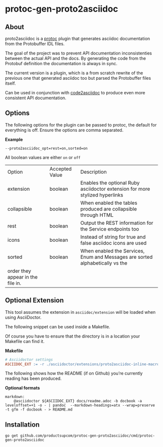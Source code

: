# protoc-gen-proto2asciidoc

## About

proto2asciidoc is a [protoc](https://github.com/protocolbuffers/protobuf/releases) plugin
that generates asciidoc documentation from the Protobuffer IDL files.

The goal of the project was to prevent API documentation inconsistenties
between the actual API and the docs.
By generating the code from the Protobuf definition the documentation is always
in sync.

The current version is a plugin, which is a from scratch rewrite of the previous one that
generated asciidoc too but parsed the Protobuffer files itself.

Can be used in conjunction with [code2asciidoc](https://github.com/productsupcom/code2asciidoc)
to produce even more consistent API documentation.

## Options

The following options for the plugin can be passed to protoc, the default for everything is off.
Ensure the options are comma separated.

<div class="formalpara-title">

**Example**

</div>

``` shell
--proto2asciidoc_opt=rest=on,sorted=on
```

<div class="note">

All boolean values are either `on` or `off`

</div>

|             |                |                                                                               |
|-------------|----------------|-------------------------------------------------------------------------------|
| Option      | Accepted Value | Description                                                                   |
| extension   | boolean        | Enables the optional Ruby asciidoctor extension for more stylized hyperlinks  |
| collapsible | boolean        | When enabled the tables produced are collapsible through HTML                 |
| rest        | boolean        | Output the REST information for the Service endpoints too                     |
| icons       | boolean        | Instead of string for true and false asciidoc icons are used                  |
| sorted      | boolean        | When enabled the Services, Enum and Messages are sorted alphabetically vs the 
                                order they appear in the file in.                                              |

## Optional Extension

This tool assumes the extension in `asciidoc/extension` will be loaded when using
AsciiDoctor.

The following snippet can be used inside a Makefile.

<div class="note">

Of course you have to ensure that the directory is in a location your
Makefile can find it.

</div>

<div class="formalpara-title">

**Makefile**

</div>

``` Makefile
# Asciidoctor settings
ASCIIDOC_EXT := -r ./asciidoctor/extensions/proto2asciidoc-inline-macro.rb
```

The following shows how the README (if on Github) you’re currently reading
has been produced.

<div class="formalpara-title">

**Optional formats**

</div>

    markdown:
        @asciidoctor ${ASCIIDOC_EXT} docs/readme.adoc -b docbook -a leveloffset=+1 -o - | pandoc  --markdown-headings=atx --wrap=preserve -t gfm -f docbook - > README.md

## Installation

``` shell
go get github.com/productsupcom/protoc-gen-proto2asciidoc/cmd/protoc-gen-proto2asciidoc
```
